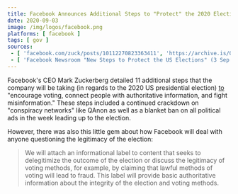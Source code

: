 ```yaml
---
title: Facebook Announces Additional Steps to "Protect" the 2020 Election
date: 2020-09-03
image: /img/logos/facebook.png
platforms: [ facebook ]
tags: [ gov ]
sources:
 - [ 'facebook.com/zuck/posts/10112270823363411', 'https://archive.is/0bIXK' ]
 - [ 'Facebook Newsroom "New Steps to Protect the US Elections" (3 Sep 2020)', 'https://archive.is/0QmuN' ]
---
```


Facebook's CEO Mark Zuckerberg detailed 11 additional steps that the company
will be taking (in regards to the 2020 US presidential election)
[to](https://archive.is/0bIXK#selection-691.67-691.160) "encourage voting,
connect people with authoritative information, and fight misinformation." These
steps included a continued crackdown on "conspiracy networks" like QAnon as
well as a blanket ban on all political ads in the week leading up to the
election.

However, there was also this little gem about how Facebook will deal with
anyone questioning the legitimacy of the election:
> We will attach an informational label to content that seeks to delegitimize
> the outcome of the election or discuss the legitimacy of voting methods, for
> example, by claiming that lawful methods of voting will lead to fraud. This
> label will provide basic authoritative information about the integrity of the
> election and voting methods.
